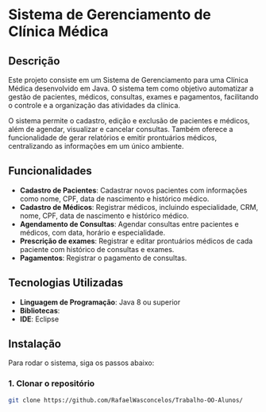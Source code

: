 # Sistema de Gerenciamento de Clínica Médica

## Descrição

Este projeto consiste em um Sistema de Gerenciamento para uma Clínica Médica desenvolvido em Java. O sistema tem como objetivo automatizar a gestão de pacientes, médicos, consultas, exames e pagamentos, facilitando o controle e a organização das atividades da clínica.

O sistema permite o cadastro, edição e exclusão de pacientes e médicos, além de agendar, visualizar e cancelar consultas. Também oferece a funcionalidade de gerar relatórios e emitir prontuários médicos, centralizando as informações em um único ambiente.

## Funcionalidades

- **Cadastro de Pacientes**: Cadastrar novos pacientes com informações como nome, CPF, data de nascimento e histórico médico.
- **Cadastro de Médicos**: Registrar médicos, incluindo especialidade, CRM, nome, CPF, data de nascimento e histórico médico.
- **Agendamento de Consultas**: Agendar consultas entre pacientes e médicos, com data, horário e especialidade.
- **Prescrição de exames**: Registrar e editar prontuários médicos de cada paciente com histórico de consultas e exames.
- **Pagamentos**: Registrar o pagamento de consultas.

## Tecnologias Utilizadas

- **Linguagem de Programação**: Java 8 ou superior
- **Bibliotecas**:
- **IDE**: Eclipse

## Instalação

Para rodar o sistema, siga os passos abaixo:

### 1. Clonar o repositório

```bash
git clone https://github.com/RafaelWasconcelos/Trabalho-OO-Alunos/
